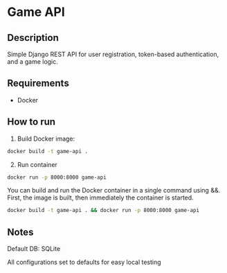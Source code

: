 # Game API

## Description
Simple Django REST API for user registration, token-based authentication, and a game logic.

## Requirements
- Docker


## How to run
1. Build Docker image:
```bash
docker build -t game-api .
```
2.  Run container
```bash
docker run -p 8000:8000 game-api
```
You can build and run the Docker container in a single command using &&. First, the image is built, then immediately the container is started.
```bash
docker build -t game-api . && docker run -p 8000:8000 game-api
```


## Notes

Default DB: SQLite

All configurations set to defaults for easy local testing